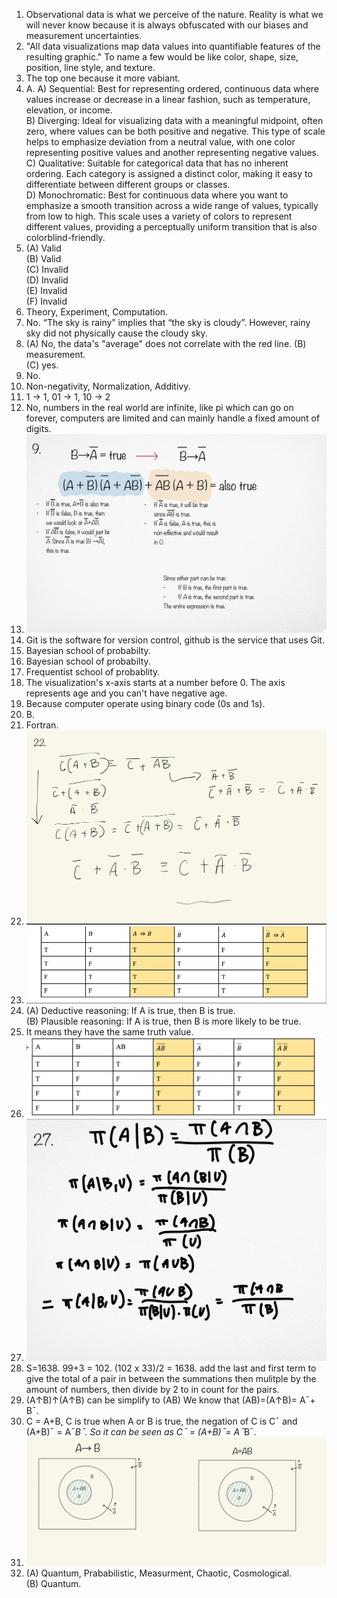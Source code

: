 1. Observational data is what we perceive of the nature. Reality is what we will never know because it is always obfuscated with our biases and measurement uncertainties.  
2. "All data visualizations map data values into quantifiable features of the resulting
graphic." To name a few would be like color, shape, size, position, line style, and texture.  
3. The top one because it more vabiant.
4. A.
   A) Sequential: Best for representing ordered, continuous data where values increase or decrease in a linear fashion, such as temperature, elevation, or income.  
B) Diverging: Ideal for visualizing data with a meaningful midpoint, often zero, where values can be both positive and negative. This type of scale helps to emphasize deviation from a neutral value, with one color representing positive values and another representing negative values.  
C) Qualitative: Suitable for categorical data that has no inherent ordering. Each category is assigned a distinct color, making it easy to differentiate between different groups or classes.  
D) Monochromatic: Best for continuous data where you want to emphasize a smooth transition across a wide range of values, typically from low to high. This scale uses a variety of colors to represent different values, providing a perceptually uniform transition that is also colorblind-friendly.  
5. (A) Valid  
   (B) Valid  
   (C) Invalid  
   (D) Invalid  
   (E) Invalid  
   (F) Invalid
6. Theory, Experiment, Computation.
7. No. “The sky is rainy” implies that “the sky is cloudy”. However, rainy sky did not physically cause the cloudy sky.
8. (A) No, the data's "average" does not correlate with the red line.
   (B) measurement.  
   (C) yes.  
9. No.  
10. Non-negativity, Normalization, Additivy.  
11. 1 -> 1, 01 -> 1, 10 -> 2  
12. No, numbers in the real world are infinite, like pi which can go on forever, computers are limited and can mainly handle a fixed amount of digits.
13. ![Question 13](./HW49.jpg)
14. Git is the software for version control, github is the service that uses Git.
15. Bayesian school of probabilty.
16. Bayesian school of probabilty.
17. Frequentist school of probablity.
18. The visualization's x-axis starts at a number before 0. The axis represents age and you can't have negative age.
19. Because computer operate using binary code (0s and 1s).
20. B.
21. Fortran.
22. ![Question 22](./Final22.jpeg)
23. ![Question 23](./final23.jpeg)
24. (A) Deductive reasoning: If A is true, then B is true.  
   (B) Plausible reasoning: If A is true, then B is more likely to be true.
25. It means they have the same truth value.
26. ![Question 23](./final26.jpeg)
27. ![Question 27](./final27.jpeg)
28. S=1638. 99+3 = 102. (102 x 33)/2 = 1638. add the last and first term to give the total of a pair in between the summations then mulitple by the amount of numbers, then divide by 2 to in count for the pairs.
29. (A↑B)↑(A↑B) can be simplify to (AB) We know that (AB)=(A↑B)= Aˉ+ Bˉ.   
30. C = A+B, C is true when A or B is true, the negation of C is Cˉ and (A+B)ˉ = Aˉ*Bˉ. So it can be seen as Cˉ = (A+B)ˉ= Aˉ*Bˉ.  
31. ![Question 31](./final31.jpeg)
32. (A) Quantum, Prababilistic, Measurment, Chaotic, Cosmological.  
    (B) Quantum.  




